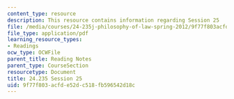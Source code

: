 ```yaml
---
content_type: resource
description: This resource contains information regarding Session 25
file: /media/courses/24-235j-philosophy-of-law-spring-2012/9f77f803acfde52dc518fb596542d18c_MIT24_235JS12_Session25.pdf
file_type: application/pdf
learning_resource_types:
- Readings
ocw_type: OCWFile
parent_title: Reading Notes
parent_type: CourseSection
resourcetype: Document
title: 24.235 Session 25
uid: 9f77f803-acfd-e52d-c518-fb596542d18c
---
```

